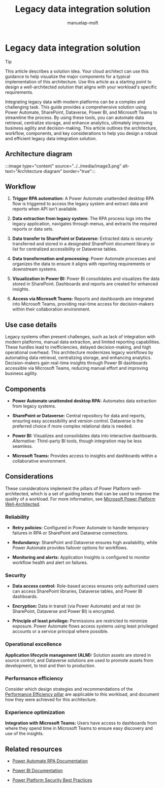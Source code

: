 ﻿---
title: Legacy data integration solution
description: Learn how to integrate legacy data with modern platforms using Power Automate, SharePoint, Dataverse, Power BI, and Microsoft Teams
author: manuelap-msft
ms.subservice: guidance
ms.topic: conceptual
ms.date: 02/04/2025
ms.author: mapichle
ms.reviewer: pankajsharma2087
contributors: 
  - manuelap-msft
search.audienceType: 
  - admin
  - flowmaker
---

# Legacy data integration solution

> [!TIP]
> This article describes a solution idea. Your cloud architect can use this guidance to help visualize the major components for a typical implementation of this architecture. Use this article as a starting point to design a well-architected solution that aligns with your workload's specific requirements.

Integrating legacy data with modern platforms can be a complex and challenging task. This guide provides a comprehensive solution using Power Automate, SharePoint, Dataverse, Power BI, and Microsoft Teams to streamline the process. By using these tools, you can automate data retrieval, centralize storage, and enhance analytics, ultimately improving business agility and decision-making. This article outlines the architecture, workflow, components, and key considerations to help you design a robust and efficient legacy data integration solution.


## Architecture diagram

:::image type="content" source="../../media/image3.png" alt-text="Architecture diagram" border="true":::

## Workflow

1. **Trigger RPA automation:** A Power Automate unattended desktop RPA flow is triggered to access the legacy system and extract data and reports when API isn't available.

2. **Data extraction from legacy system:** The RPA process logs into the legacy application, navigates through menus, and extracts the required reports or data sets.

3. **Data transfer to SharePoint or Dataverse:** Extracted data is securely transferred and stored in a designated SharePoint document library or list for centralized accessibility or Dataverse tables.

4. **Data transformation and processing:** Power Automate processes and organizes the data to ensure it aligns with reporting requirements or downstream systems.

5. **Visualization in Power BI:** Power BI consolidates and visualizes the data stored in SharePoint. Dashboards and reports are created for enhanced insights.

6. **Access via Microsoft Teams:** Reports and dashboards are integrated into Microsoft Teams, providing real-time access for decision-makers within their collaboration environment.

## Use case details

Legacy systems often present challenges, such as lack of integration with modern platforms, manual data extraction, and limited reporting capabilities. These hurdles lead to inefficiencies, delayed decision-making, and high operational overhead. This architecture modernizes legacy workflows by automating data retrieval, centralizing storage, and enhancing analytics. Decision-makers gain real-time insights through Power BI dashboards accessible via Microsoft Teams, reducing manual effort and improving business agility.

## Components

- **Power Automate unattended desktop RPA:** Automates data extraction from legacy systems.

- **SharePoint or Dataverse:** Central repository for data and reports, ensuring easy accessibility and version control. Dataverse is the preferred choice if more complex relational data is needed.

- **Power BI:** Visualizes and consolidates data into interactive dashboards.  
*Alternative*: Third-party BI tools, though integration may be less seamless.

- **Microsoft Teams:** Provides access to insights and dashboards within a collaborative environment.

## Considerations

These considerations implement the pillars of Power Platform well-architected, which is a set of guiding tenets that can be used to improve the quality of a workload. For more information, see [Microsoft Power Platform Well-Architected](https://aka.ms/powa).

### Reliability

- **Retry policies:** Configured in Power Automate to handle temporary failures in RPA or SharePoint and Dataverse connections.

- **Redundancy:** SharePoint and Dataverse ensures high availability, while Power Automate provides failover options for workflows.

- **Monitoring and alerts:** Application Insights is configured to monitor workflow health and alert on failures.

### Security

- **Data access control:** Role-based access ensures only authorized users can access SharePoint libraries, Dataverse tables, and Power BI dashboards.

- **Encryption:** Data in transit (via Power Automate) and at rest (in SharePoint, Dataverse and Power BI) is encrypted.

- **Principle of least privilege:** Permissions are restricted to minimize exposure. Power Automate flows access systems using least privileged accounts or a service principal where possible.

### Operational excellence

**Application lifecycle management (ALM):** Solution assets are stored in source control, and Dataverse solutions are used to promote assets from development, to test and then to production.

### Performance efficiency

Consider which design strategies and recommendations of the [Performance Efficiency pillar](/power-platform/well-architected/performance-efficiency/checklist) are applicable to this workload, and document how they were achieved for this architecture.

### Experience optimization

**Integration with Microsoft Teams:** Users have access to dashboards from where they spend time in Microsoft Teams to ensure easy discovery and use of the insights.

## Related resources

- [Power Automate RPA Documentation](/power-automate/desktop-flows/introduction)

- [Power BI Documentation](/power-bi)

- [Power Platform Security Best Practices](/power-platform/well-architected/security/)
